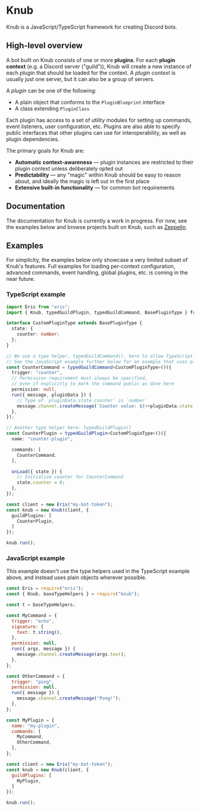# Knub
Knub is a JavaScript/TypeScript framework for creating Discord bots.

## High-level overview
A bot built on Knub consists of one or more **plugins**.
For each **plugin context** (e.g. a Discord server ("guild")), Knub will create a new instance of each *plugin*
that should be loaded for the context. A *plugin context* is usually just one
server, but it can also be a group of servers.

A *plugin* can be one of the following:
* A plain object that conforms to the `PluginBlueprint` interface
* A class extending `PluginClass`

Each plugin has access to a set of utility modules for setting up commands,
event listeners, user configuration, etc. Plugins are also able to specify
public interfaces that other plugins can use for interoperability, as well as
plugin dependencies.

The primary goals for Knub are:
* **Automatic context-awareness** — plugin instances are restricted to their plugin context unless deliberately opted out
* **Predictability** — any "magic" within Knub should be easy to reason about, and ideally the magic is left out in the first place
* **Extensive built-in functionality** — for common bot requirements

## Documentation
The documentation for Knub is currently a work in progress. For now, see the examples below and browse projects built
on Knub, such as [Zeppelin](https://github.com/Dragory/ZeppelinBot).

## Examples
For simplicity, the examples below only showcase a very limited subset of Knub's features.
Full examples for loading per-context configuration, advanced commands, event handling, global plugins, etc.
is coming in the near future.

### TypeScript example
```ts
import Eris from "eris";
import { Knub, typedGuildPlugin, typedGuildCommand, BasePluginType } from "knub";

interface CustomPluginType extends BasePluginType {
  state: {
    counter: number;
  };
}

// We use a type helper, typedGuildCommand(), here to allow TypeScript to infer argument types and other types within the command object ("blueprint")
// See the JavaScript example further below for an example that uses plain objects instead!
const CounterCommand = typedGuildCommand<CustomPluginType>()({
  trigger: "counter",
  // Permission requirement must always be specified,
  // even if explicitly to mark the command public as done here
  permission: null,
  run({ message, pluginData }) {
    // Type of `pluginData.state.counter` is `number`
    message.channel.createMessage(`Counter value: ${++pluginData.state.counter}`);
  },
});

// Another type helper here: typedGuildPlugin()
const CounterPlugin = typedGuildPlugin<CustomPluginType>()({
  name: "counter-plugin",

  commands: [
    CounterCommand,
  ],

  onLoad({ state }) {
    // Initialize counter for CounterCommand
    state.counter = 0;
  },
});

const client = new Eris("my-bot-token");
const knub = new Knub(client, {
  guildPlugins: [
    CounterPlugin,
  ]
});

knub.run();
```

### JavaScript example
This example doesn't use the type helpers used in the TypeScript example above, and instead uses plain objects wherever possible.

```js
const Eris = require("eris");
const { Knub, baseTypeHelpers } = require("knub");

const t = baseTypeHelpers;

const MyCommand = {
  trigger: "echo",
  signature: {
    text: t.string(),
  },
  permission: null,
  run({ args, message }) {
    message.channel.createMessage(args.text);
  },
};

const OtherCommand = {
  trigger: "ping",
  permission: null,
  run({ message }) {
    message.channel.createMessage("Pong!");
  },
};

const MyPlugin = {
  name: "my-plugin",
  commands: [
    MyCommand,
    OtherCommand,
  ],
};

const client = new Eris("my-bot-token");
const knub = new Knub(client, {
  guildPlugins: [
    MyPlugin,
  ]
});

knub.run();
```
